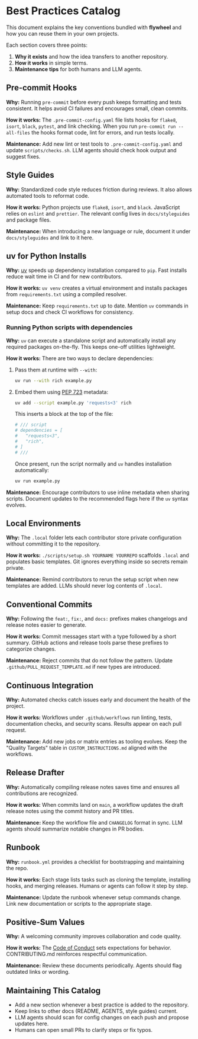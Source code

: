 # Best Practices Catalog

This document explains the key conventions bundled with **flywheel** and how you can reuse them in your own projects.

Each section covers three points:

1. **Why it exists** and how the idea transfers to another repository.
2. **How it works** in simple terms.
3. **Maintenance tips** for both humans and LLM agents.

## Pre-commit Hooks

**Why:** Running `pre-commit` before every push keeps formatting and tests consistent. It helps avoid CI failures and encourages small, clean commits.

**How it works:** The `.pre-commit-config.yaml` file lists hooks for `flake8`, `isort`, `black`, `pytest`, and link checking. When you run `pre-commit run --all-files` the hooks format code, lint for errors, and run tests locally.

**Maintenance:** Add new lint or test tools to `.pre-commit-config.yaml` and update `scripts/checks.sh`. LLM agents should check hook output and suggest fixes.

## Style Guides

**Why:** Standardized code style reduces friction during reviews. It also allows automated tools to reformat code.

**How it works:** Python projects use `flake8`, `isort`, and `black`. JavaScript relies on `eslint` and `prettier`. The relevant config lives in `docs/styleguides` and package files.

**Maintenance:** When introducing a new language or rule, document it under `docs/styleguides` and link to it here.

## uv for Python Installs

**Why:** [uv](https://github.com/astral-sh/uv) speeds up dependency installation compared to `pip`. Fast installs reduce wait time in CI and for new contributors.

**How it works:** `uv venv` creates a virtual environment and installs packages from `requirements.txt` using a compiled resolver.

**Maintenance:** Keep `requirements.txt` up to date. Mention `uv` commands in setup docs and check CI workflows for consistency.

### Running Python scripts with dependencies

**Why:** `uv` can execute a standalone script and automatically install any required packages on-the-fly. This keeps one-off utilities lightweight.

**How it works:** There are two ways to declare dependencies:

1. Pass them at runtime with `--with`:

   ```bash
   uv run --with rich example.py
   ```

2. Embed them using [PEP 723](https://peps.python.org/pep-0723/) metadata:

   ```bash
   uv add --script example.py 'requests<3' rich
   ```

   This inserts a block at the top of the file:

   ```python
   # /// script
   # dependencies = [
   #   "requests<3",
   #   "rich",
   # ]
   # ///
   ```

   Once present, run the script normally and `uv` handles installation automatically:

   ```bash
   uv run example.py
   ```

**Maintenance:** Encourage contributors to use inline metadata when sharing scripts. Document updates to the recommended flags here if the `uv` syntax evolves.

## Local Environments

**Why:** The `.local` folder lets each contributor store private configuration without committing it to the repository.

**How it works:** `./scripts/setup.sh YOURNAME YOURREPO` scaffolds `.local` and populates basic templates. Git ignores everything inside so secrets remain private.

**Maintenance:** Remind contributors to rerun the setup script when new templates are added. LLMs should never log contents of `.local`.

## Conventional Commits

**Why:** Following the `feat:`, `fix:`, and `docs:` prefixes makes changelogs and release notes easier to generate.

**How it works:** Commit messages start with a type followed by a short summary. GitHub actions and release tools parse these prefixes to categorize changes.

**Maintenance:** Reject commits that do not follow the pattern. Update `.github/PULL_REQUEST_TEMPLATE.md` if new types are introduced.

## Continuous Integration

**Why:** Automated checks catch issues early and document the health of the project.

**How it works:** Workflows under `.github/workflows` run linting, tests, documentation checks, and security scans. Results appear on each pull request.

**Maintenance:** Add new jobs or matrix entries as tooling evolves. Keep the "Quality Targets" table in `CUSTOM_INSTRUCTIONS.md` aligned with the workflows.

## Release Drafter

**Why:** Automatically compiling release notes saves time and ensures all contributions are recognized.

**How it works:** When commits land on `main`, a workflow updates the draft release notes using the commit history and PR titles.

**Maintenance:** Keep the workflow file and `CHANGELOG` format in sync. LLM agents should summarize notable changes in PR bodies.

## Runbook

**Why:** `runbook.yml` provides a checklist for bootstrapping and maintaining the repo.

**How it works:** Each stage lists tasks such as cloning the template, installing hooks, and merging releases. Humans or agents can follow it step by step.

**Maintenance:** Update the runbook whenever setup commands change. Link new documentation or scripts to the appropriate stage.

## Positive-Sum Values

**Why:** A welcoming community improves collaboration and code quality.

**How it works:** The [Code of Conduct](CODE_OF_CONDUCT.md) sets expectations for behavior. CONTRIBUTING.md reinforces respectful communication.

**Maintenance:** Review these documents periodically. Agents should flag outdated links or wording.

## Maintaining This Catalog

- Add a new section whenever a best practice is added to the repository.
- Keep links to other docs (README, AGENTS, style guides) current.
- LLM agents should scan for config changes on each push and propose updates here.
- Humans can open small PRs to clarify steps or fix typos.
